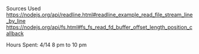 Sources Used
https://nodejs.org/api/readline.html#readline_example_read_file_stream_line_by_line
https://nodejs.org/api/fs.html#fs_fs_read_fd_buffer_offset_length_position_callback

Hours Spent:
4/14 8 pm to 10 pm